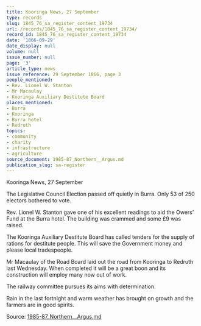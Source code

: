 ```yaml
---
title: Kooringa News, 27 September
type: records
slug: 1845_76_sa_register_content_19734
url: /records/1845_76_sa_register_content_19734/
record_id: 1845_76_sa_register_content_19734
date: '1866-09-29'
date_display: null
volume: null
issue_number: null
page: '3'
article_type: news
issue_reference: 29 September 1866, page 3
people_mentioned:
- Rev. Lionel W. Stanton
- Mr Macaulay
- Kooringa Auxiliary Destitute Board
places_mentioned:
- Burra
- Kooringa
- Burra hotel
- Redruth
topics:
- community
- charity
- infrastructure
- agriculture
source_document: 1985-87_Northern__Argus.md
publication_slug: sa-register
---
```


Kooringa News, 27 September

The Legislative Council Election passed off quietly in Burra.  Only 53 of 250 electors bothered to vote.

Rev. Lionel W. Stanton gave one of his excellent readings to aid the Owers’ Fund at the Burra hotel.  The building was crammed and some £9 was raised.

The Kooringa Auxiliary Destitute Board has called tenders for the supply of rations for destitute people.  This will save the Government money and please local tradespeople.

Mr Macaulay of the Road Board laid out the road from Kooringa to Redruth last Wednesday.  When completed it will be a great boon and its construction will employ many now out of work.

The railway committee pursues its aims with determination.

Rain in the last fortnight and warm weather has brought on growth and the farmers are in good spirits.

Source: [1985-87_Northern__Argus.md](/downloads/markdown/1985-87_Northern__Argus.md)
